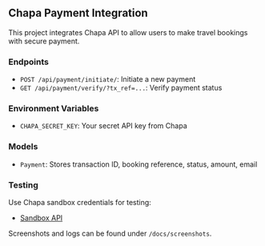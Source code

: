 ## Chapa Payment Integration

This project integrates Chapa API to allow users to make travel bookings with secure payment.

### Endpoints

- `POST /api/payment/initiate/`: Initiate a new payment
- `GET /api/payment/verify/?tx_ref=...`: Verify payment status

### Environment Variables

- `CHAPA_SECRET_KEY`: Your secret API key from Chapa

### Models

- `Payment`: Stores transaction ID, booking reference, status, amount, email

### Testing

Use Chapa sandbox credentials for testing:
- [Sandbox API](https://developer.chapa.co/docs/sandbox/)

Screenshots and logs can be found under `/docs/screenshots`.
